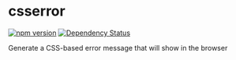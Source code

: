 csserror
========

[![npm version](https://badge.fury.io/js/csserror.svg)](http://badge.fury.io/js/csserror)
[![Dependency Status](https://david-dm.org/Munter/csserror.svg)](https://david-dm.org/Munter/csserror)

Generate a CSS-based error message that will show in the browser
